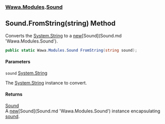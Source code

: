 ### [Wawa.Modules](Wawa.Modules.md 'Wawa.Modules').[Sound](Sound.md 'Wawa.Modules.Sound')

## Sound.FromString(string) Method

Converts the [System.String](https://docs.microsoft.com/en-us/dotnet/api/System.String 'System.String') to a [new](https://docs.microsoft.com/en-us/dotnet/csharp/language-reference/keywords/new 'https://docs.microsoft.com/en-us/dotnet/csharp/language-reference/keywords/new')[Sound](Sound.md 'Wawa.Modules.Sound').

```csharp
public static Wawa.Modules.Sound FromString(string sound);
```
#### Parameters

<a name='Wawa.Modules.Sound.FromString(string).sound'></a>

`sound` [System.String](https://docs.microsoft.com/en-us/dotnet/api/System.String 'System.String')

The [System.String](https://docs.microsoft.com/en-us/dotnet/api/System.String 'System.String') instance to convert.

#### Returns
[Sound](Sound.md 'Wawa.Modules.Sound')  
A [new](https://docs.microsoft.com/en-us/dotnet/csharp/language-reference/keywords/new 'https://docs.microsoft.com/en-us/dotnet/csharp/language-reference/keywords/new')[Sound](Sound.md 'Wawa.Modules.Sound') instance encapsulating [sound](Sound.FromString(String).md#Wawa.Modules.Sound.FromString(string).sound 'Wawa.Modules.Sound.FromString(string).sound').